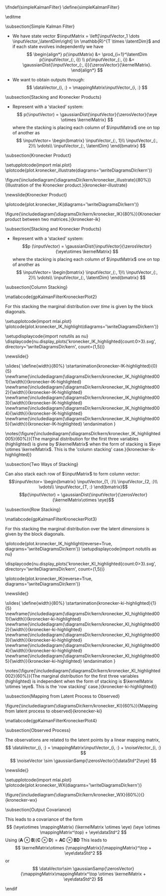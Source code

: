 \ifndef{simpleKalmanFilter}
\define{simpleKalmanFilter}

\editme

\subsection{Simple Kalman Filter}

-   We have state vector
    $\inputMatrix = \left[\inputVector_1
          \dots \inputVector_\latentDim\right] \in \mathbb{R}^{T \times \latentDim}$
    and if each state evolves independently we have 
$$		
\begin{align*}
  p(\inputMatrix) &= \prod_{i=1}^\latentDim p(\inputVector_{:, i}) \\
     p(\inputVector_{:, i}) &= \gaussianDist{\inputVector_{:, i}}{\zerosVector}{\kernelMatrix}.
\end{align*}
$$

-   We want to obtain outputs through:
    $$
	\dataVector_{i, :} = \mappingMatrix\inputVector_{i, :}
	$$

\subsection{Stacking and Kronecker Products}

-   Represent with a ‘stacked’ system:
$$
p(\inputVector) = \gaussianDist{\inputVector}{\zerosVector}{\eye \otimes \kernelMatrix}
$$
where the stacking is placing each column of $\inputMatrix$ one on top of another as
$$
\inputVector= \begin{bmatrix}
          \inputVector_{:, 1}\\
          \inputVector_{:, 2}\\
          \vdots\\
          \inputVector_{:, \latentDim}
        \end{bmatrix}
$$
		

\subsection{Kronecker Product}

\setupplotcode{import mlai.plot}
\plotcode{plot.kronecker_illustrate(diagrams='\writeDiagramsDir/kern')}

\figure{\includediagram{\diagramsDir/kern/kronecker_illustrate}{80%}}{Illustration of the Kronecker product.}{kronecker-illustrate}


\newslide{Kronecker Product}

\plotcode{plot.kronecker_IK(diagrams='\writeDiagramsDir/kern')}

\figure{\includediagram{\diagramsDir/kern/kronecker_IK}{80%}}{Kronecker product between two matrices.}{kronecker-ik}

\subsection{Stacking and Kronecker Products}

-   Represent with a ‘stacked’ system:
    $$p
	(\inputVector) = \gaussianDist{\inputVector}{\zerosVector}{\eye\otimes \kernelMatrix}
	$$
    where the stacking is placing each column of
    $\inputMatrix$ one on top of another as
    $$
	\inputVector= \begin{bmatrix}
          \inputVector_{:, 1}\\
          \inputVector_{:, 2}\\
          \vdots\\
          \inputVector_{:, \latentDim}
        \end{bmatrix}
		$$
		
\subsection{Column Stacking}

\matlabcode{gpKalmanFilterKroneckerPlot2}

For this stacking the marginal distribution over *time* is given
by the block diagonals.

\setupplotcode{import mlai.plot}
\plotcode{plot.kronecker_IK_highlight(diagrams='\writeDiagramsDir/kern')}

\setupdisplaycode{import notutils as nu}
\displaycode{nu.display_plots('kronecker_IK_highlighted{count:0>3}.svg', 
                 directory='\writeDiagramsDir/kern', count=(1,5))}

\newslide{}

\slides{
\define{width}{80%}
\startanimation{kronecker-IK-highlighted}{0}{5}
\newframe{\includediagram{\diagramsDir/kern/kronecker_IK_highlighted001}{\width}}{kronecker-IK-highlighted}
\newframe{\includediagram{\diagramsDir/kern/kronecker_IK_highlighted002}{\width}}{kronecker-IK-highlighted}
\newframe{\includediagram{\diagramsDir/kern/kronecker_IK_highlighted003}{\width}}{kronecker-IK-highlighted}
\newframe{\includediagram{\diagramsDir/kern/kronecker_IK_highlighted004}{\width}}{kronecker-IK-highlighted}
\newframe{\includediagram{\diagramsDir/kern/kronecker_IK_highlighted005}{\width}}{kronecker-IK-highlighted}
\endanimation
}

\notes{\figure{\includediagram{\diagramsDir/kern/kronecker_IK_highlighted005}{60%}}{The marginal distribution for the first three variables (highlighted) is givne by $\kernelMatrix$ when the form of stacking is $\eye \otimes \kernelMatrix$. This is the 'column stacking' case.}{kronecker-ik-highlighted}}


\subsection{Two Ways of Stacking}

Can also stack each row of $\inputMatrix$ to form
column vector: $$\inputVector= \begin{bmatrix}
      \inputVector_{1, :}\\
      \inputVector_{2, :}\\
      \vdots\\
      \inputVector_{T, :}
    \end{bmatrix}$$
$$p(\inputVector) = \gaussianDist{\inputVector}{\zerosVector}{\kernelMatrix\otimes \eye}$$

\subsection{Row Stacking}

\matlabcode{gpKalmanFilterKroneckerPlot3}

For this stacking the marginal distribution over the latent
*dimensions* is given by the block diagonals.

\plotcode{plot.kronecker_IK_highlight(reverse=True, diagrams='\writeDiagramsDir/kern')}
\setupdisplaycode{import notutils as nu}

\displaycode{nu.display_plots('kronecker_KI_highlighted{count:0>3}.svg', directory='\writeDiagramsDir/kern', count=(1,5))}

\plotcode{plot.kronecker_IK(reverse=True, diagrams='\writeDiagramsDir/kern')}

\newslide{}

\slides{
\define{width}{80%}
\startanimation{kronecker-ki-highlighted}{1}{5}
\newframe{\includediagram{\diagramsDir/kern/kronecker_KI_highlighted001}{\width}}{kronecker-ki-highlighted}
\newframe{\includediagram{\diagramsDir/kern/kronecker_KI_highlighted002}{\width}}{kronecker-ki-highlighted}
\newframe{\includediagram{\diagramsDir/kern/kronecker_KI_highlighted003}{\width}}{kronecker-ki-highlighted}
\newframe{\includediagram{\diagramsDir/kern/kronecker_KI_highlighted004}{\width}}{kronecker-ki-highlighted}
\newframe{\includediagram{\diagramsDir/kern/kronecker_KI_highlighted005}{\width}}{kronecker-ki-highlighted}
\endanimation
}

\notes{\figure{\includediagram{\diagramsDir/kern/kronecker_KI_highlighted002}{60%}}{The marginal distribution for the first three variables (highlighted) is independent when the form of stacking is $\kernelMatrix \otimes \eye$. This is the 'row stacking' case.}{kronecker-ki-highlighted}}


\subsection{Mapping from Latent Process to Observed}

\figure{\includediagram{\diagramsDir/kern/kronecker_KI}{60%}}{Mapping from latent process to observed}{kronecker-ki}

\matlabcode{gpKalmanFilterKroneckerPlot4}

\subsection{Observed Process}

The observations are related to the latent points by a linear mapping
matrix,
$$
\dataVector_{i, :} = \mappingMatrix\inputVector_{i, :} + \noiseVector_{i, :}
$$
$$
\noiseVector \sim \gaussianSamp{\zerosVector}{\dataStd^2\eye}
$$

\newslide{}

\setupplotcode{import mlai.plot}
\plotcode{plot.kronecker_WX(diagrams='\writeDiagramsDir/kern')}

\figure{\includediagram{\diagramsDir/kern/kronecker_WX}{60%}}{}{kronecker-wx}

\subsection{Output Covariance}

This leads to a covariance of the form
$$
(\eye\otimes \mappingMatrix) (\kernelMatrix \otimes \eye) (\eye \otimes \mappingMatrix^\top) + \eye\dataStd^2
$$
Using
$(\mathbf{A}\otimes\mathbf{B}) (\mathbf{C}\otimes\mathbf{D}) = \mathbf{A}\mathbf{C} \otimes \mathbf{B}\mathbf{D}$
This leads to
$$
\kernelMatrix\otimes {\mappingMatrix}{\mappingMatrix}^\top + \eye\dataStd^2
$$
or
$$
\dataVector\sim \gaussianSamp{\zerosVector}{\mappingMatrix\mappingMatrix^\top \otimes \kernelMatrix + \eye\dataStd^2}
$$

\endif
